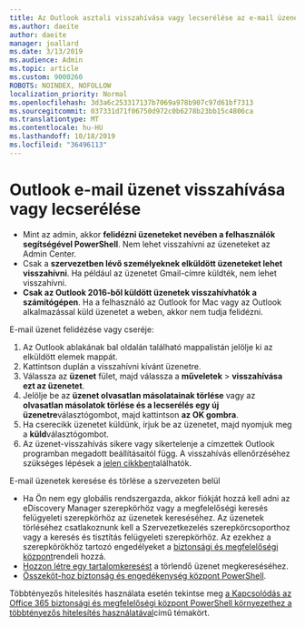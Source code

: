 ```yaml
---
title: Az Outlook asztali visszahívása vagy lecserélése az e-mail üzenetre
ms.author: daeite
author: daeite
manager: joallard
ms.date: 3/13/2019
ms.audience: Admin
ms.topic: article
ms.custom: 9000260
ROBOTS: NOINDEX, NOFOLLOW
localization_priority: Normal
ms.openlocfilehash: 3d3a6c253317137b7069a978b907c97d61bf7313
ms.sourcegitcommit: 037331d71f06750d972c0b6278b23bb15c4806ca
ms.translationtype: MT
ms.contentlocale: hu-HU
ms.lasthandoff: 10/18/2019
ms.locfileid: "36496113"
---
```

# <a name="recall-or-replace-an-outlook-email-message"></a>Outlook e-mail üzenet visszahívása vagy lecserélése

- Mint az admin, akkor **felidézni üzeneteket nevében a felhasználók segítségével PowerShell**. Nem lehet visszahívni az üzeneteket az Admin Center.
- Csak a **szervezetben lévő személyeknek elküldött üzeneteket lehet visszahívni**. Ha például az üzenetet Gmail-címre küldték, nem lehet visszahívni.
- **Csak az Outlook 2016-ből küldött üzenetek visszahívhatók a számítógépen**. Ha a felhasználó az Outlook for Mac vagy az Outlook alkalmazással küld üzenetet a weben, akkor nem tudja felidézni.

E-mail üzenet felidézése vagy cseréje:

1. Az Outlook ablakának bal oldalán található mappalistán jelölje ki az elküldött elemek mappát.
1. Kattintson duplán a visszahívni kívánt üzenetre.
1. Válassza az **üzenet** fület, majd válassza a **műveletek** > **visszahívása ezt az üzenetet**.
1. Jelölje be az **üzenet olvasatlan másolatainak törlése** vagy az **olvasatlan másolatok törlése és a lecserélés egy új üzenetre**választógombot, majd kattintson **az OK gombra**.
1. Ha cserecikk üzenetet küldünk, írjuk be az üzenetet, majd nyomjuk meg a **küld**választógombot.
1. Az üzenet-visszahívás sikere vagy sikertelenje a címzettek Outlook programban megadott beállításaitól függ. A visszahívás ellenőrzéséhez szükséges lépések a [jelen cikkben](https://support.office.com/article/35027f88-d655-4554-b4f8-6c0729a723a0)találhatók.

E-mail üzenetek keresése és törlése a szervezeten belül

- Ha Ön nem egy globális rendszergazda, akkor fiókját hozzá kell adni az eDiscovery Manager szerepkörhöz vagy a megfelelőségi keresés felügyeleti szerepkörhöz az üzenetek kereséséhez. Az üzenetek törléséhez csatlakoznunk kell a Szervezetkezelés szerepkörcsoporthoz vagy a keresés és tisztítás felügyeleti szerepkörhöz. Az ezekhez a szerepkörökhöz tartozó engedélyeket a [biztonsági és megfelelőségi központ](https://go.microsoft.com/fwlink/?linkid=2083731)rendeli hozzá.
- [Hozzon létre egy tartalomkeresést](https://docs.microsoft.com/office365/securitycompliance/content-search) a törlendő üzenet megkereséséhez.
- [Összeköt-hoz biztonság és engedékenység központ PowerShell](https://docs.microsoft.com/powershell/exchange/office-365-scc/connect-to-scc-powershell/connect-to-scc-powershell?view=exchange-ps).

Többtényezős hitelesítés használata esetén tekintse meg [a Kapcsolódás az Office 365 biztonsági és megfelelőségi központ PowerShell környezethez a többtényezős hitelesítés használatával](https://docs.microsoft.com/powershell/exchange/office-365-scc/connect-to-scc-powershell/mfa-connect-to-scc-powershell?view=exchange-ps)című témakört.